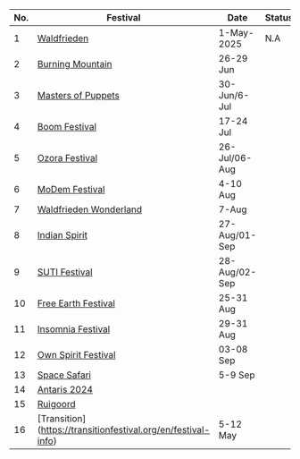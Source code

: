 | No. | Festival                                                                 | Date       | Status | Application Status                                      |
|-----|---------------------------------------------------------------------------|------------|--------|--------------------------------------------------------|
| 1   | [Waldfrieden](https://www.waldfrieden.net/)                              | 1-May-2025 | N.A    | Jan-2025, [Application Link](https://www.waldfrieden.net/en/infos/application/) |
| 2   | [Burning Mountain](https://www.burning-mountain.ch/)                     | 26-29 Jun  |        |                                                        |
| 3   | [Masters of Puppets](https://www.mastersofpuppets.net/)                  | 30-Jun/6-Jul |        |                                                        |
| 4   | [Boom Festival](https://www.boomfestival.org/)                           | 17-24 Jul  |        |                                                        |
| 5   | [Ozora Festival](https://2023.ozorafestival.eu/)                         | 26-Jul/06-Aug |        |                                                        |
| 6   | [MoDem Festival](https://modemfestival.com/)                             | 4-10 Aug   |        |                                                        |
| 7   | [Waldfrieden Wonderland](https://www.waldfrieden.net/wonderland/)        | 7-Aug      |        |                                                        |
| 8   | [Indian Spirit](https://www.indian-spirit.de/)                           | 27-Aug/01-Sep |        |                                                        |
| 9   | [SUTI Festival](https://sutifestival.com/2024/)                          | 28-Aug/02-Sep |        | Collision with (8)                                     |
| 10  | [Free Earth Festival](https://freeearth-festival.com/)                   | 25-31 Aug  |        |                                                        |
| 11  | [Insomnia Festival](http://www.insomnia-festival.com/en/)                | 29-31 Aug  |        |                                                        |
| 12  | [Own Spirit Festival](https://www.ownspiritfestival.org/)                | 03-08 Sep  |        |                                                        |
| 13  | [Space Safari](https://space-safari.com/participate/)                     | 5-9 Sep    |        |                                                        |
| 14  | [Antaris 2024](https://festiware.app/antaris/register/Antaris2024-vendor)|            |        |                                                        |
| 15  | [Ruigoord](https://ruigoord.nl/)                                         |            |        |                                                        |
| 16  |    [Transition] (https://transitionfestival.org/en/festival-info)            | 5-12 May|        |    market@transitionfestival.org                                                    |

